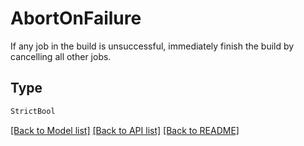 # AbortOnFailure

If any job in the build is unsuccessful, immediately finish the
build by cancelling all other jobs.


## Type
```python
StrictBool
```


[[Back to Model list]](../../../../README.md#models-v2-link) [[Back to API list]](../../../../README.md#apis-v2-link) [[Back to README]](../../../../README.md)
